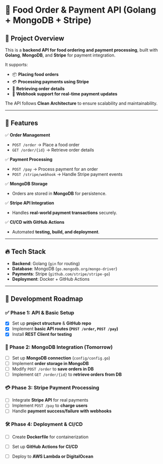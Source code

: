 # 🍔 Food Order & Payment API (Golang + MongoDB + Stripe)

## 🚀 Project Overview
This is a **backend API for food ordering and payment processing**, built with **Golang**, **MongoDB**, and **Stripe** for payment integration.

It supports:
- 📦 **Placing food orders**
- 💳 **Processing payments using Stripe**
- 📄 **Retrieving order details**
- 📡 **Webhook support for real-time payment updates**

The API follows **Clean Architecture** to ensure scalability and maintainability.

---

## 📌 Features
✅ **Order Management**
- `POST /order` → Place a food order
- `GET /order/{id}` → Retrieve order details

✅ **Payment Processing**
- `POST /pay` → Process payment for an order
- `POST /stripe/webhook` → Handle Stripe payment events

✅ **MongoDB Storage**
- Orders are stored in **MongoDB** for persistence.

✅ **Stripe API Integration**
- Handles **real-world payment transactions** securely.

✅ **CI/CD with GitHub Actions**
- Automated **testing, build, and deployment**.

---

## 🔥 Tech Stack
- **Backend**: Golang (`gin` for routing)
- **Database**: MongoDB (`go.mongodb.org/mongo-driver`)
- **Payments**: Stripe (`github.com/stripe/stripe-go`)
- **Deployment**: Docker + GitHub Actions

---

## 📅 Development Roadmap

### ✅ **Phase 1: API & Basic Setup**
- [x] Set up **project structure** & **GitHub repo**
- [x] Implement **basic API routes (`POST /order`, `POST /pay`)**
- [x] Install **REST Client for testing**

### 🚀 **Phase 2: MongoDB Integration (Tomorrow)**
- [ ] Set up **MongoDB connection** (`config/config.go`)
- [ ] Implement **order storage in MongoDB**
- [ ] Modify `POST /order` to **save orders in DB**
- [ ] Implement `GET /order/{id}` to **retrieve orders from DB**

### 💳 **Phase 3: Stripe Payment Processing**
- [ ] Integrate **Stripe API** for real payments
- [ ] Implement `POST /pay` to **charge users**
- [ ] Handle **payment success/failure with webhooks**

### 🛠 **Phase 4: Deployment & CI/CD**
- [ ] Create **Dockerfile** for containerization
- [ ] Set up **GitHub Actions for CI/CD**
- [ ] Deploy to **AWS Lambda or DigitalOcean**

